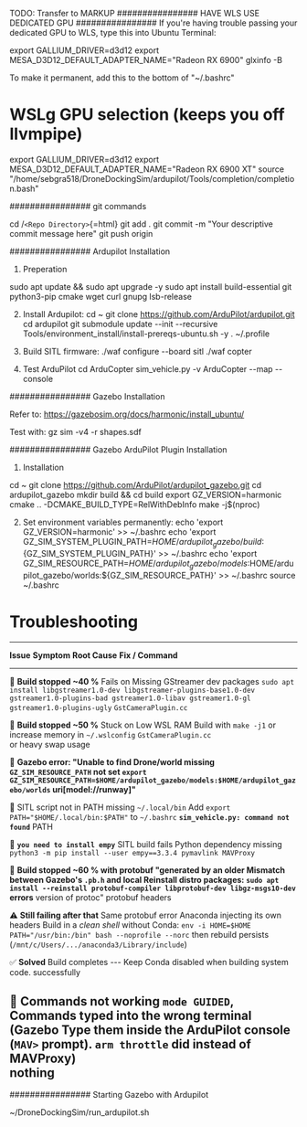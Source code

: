 TODO: Transfer to MARKUP \################ HAVE WLS USE DEDICATED GPU
\################ If you're having trouble passing your dedicated GPU to
WLS, type this into Ubuntu Terminal:

export GALLIUM_DRIVER=d3d12 export
MESA_D3D12_DEFAULT_ADAPTER_NAME="Radeon RX 6900" glxinfo -B

To make it permanent, add this to the bottom of "\~/.bashrc"

# WSLg GPU selection (keeps you off llvmpipe)

export GALLIUM_DRIVER=d3d12 export
MESA_D3D12_DEFAULT_ADAPTER_NAME="Radeon RX 6900 XT" source
"/home/sebgra518/DroneDockingSim/ardupilot/Tools/completion/completion.bash"

################ git commands

cd /`<Repo Directory>`{=html} git add . git commit -m "Your descriptive
commit message here" git push origin

################ Ardupilot Installation

1.  Preperation

sudo apt update && sudo apt upgrade -y sudo apt install build-essential
git python3-pip cmake wget curl gnupg lsb-release

2.  Install Ardupilot: cd \~ git clone
    https://github.com/ArduPilot/ardupilot.git cd ardupilot git
    submodule update --init --recursive
    Tools/environment_install/install-prereqs-ubuntu.sh -y . \~/.profile

3.  Build SITL firmware: ./waf configure --board sitl ./waf copter

4.  Test ArduPilot cd ArduCopter sim_vehicle.py -v ArduCopter --map
    --console

################ Gazebo Installation

Refer to: https://gazebosim.org/docs/harmonic/install_ubuntu/

Test with: gz sim -v4 -r shapes.sdf

################ Gazebo ArduPilot Plugin Installation

1.  Installation

cd \~ git clone https://github.com/ArduPilot/ardupilot_gazebo.git cd
ardupilot_gazebo mkdir build && cd build export GZ_VERSION=harmonic
cmake .. -DCMAKE_BUILD_TYPE=RelWithDebInfo make -j\$(nproc)

2.  Set environment variables permanently: echo 'export
    GZ_VERSION=harmonic' \>\> \~/.bashrc echo 'export
    GZ_SIM_SYSTEM_PLUGIN_PATH=$HOME/ardupilot_gazebo/build:${GZ_SIM_SYSTEM_PLUGIN_PATH}'
    \>\> \~/.bashrc echo 'export
    GZ_SIM_RESOURCE_PATH=$HOME/ardupilot_gazebo/models:$HOME/ardupilot_gazebo/worlds:\${GZ_SIM_RESOURCE_PATH}'
    \>\> \~/.bashrc source \~/.bashrc

# Troubleshooting

  ---------------------------------------------------------------------------------------------------------------------------------------------------------------------------------------------------------------------------------------------------------------------------------
  **Issue**                                 **Symptom**            **Root Cause**                                   **Fix / Command**
  ----------------------------------------- ---------------------- ------------------------------------------------ ---------------------------------------------------------------------------------------------------------------------------------------------------------------
  🔧 **Build stopped \~40 %**               Fails on               Missing GStreamer dev packages                   `sudo apt install libgstreamer1.0-dev libgstreamer-plugins-base1.0-dev gstreamer1.0-plugins-bad gstreamer1.0-libav gstreamer1.0-gl gstreamer1.0-plugins-ugly`
                                            `GstCameraPlugin.cc`                                                    

  🔧 **Build stopped \~50 %**               Stuck on               Low WSL RAM                                      Build with `make -j1` or increase memory in `~/.wslconfig`
                                            `GstCameraPlugin.cc`                                                    
                                            or heavy swap usage                                                     

  🔧 **Gazebo error: "Unable to find        Drone/world missing    `GZ_SIM_RESOURCE_PATH` not set                   `export GZ_SIM_RESOURCE_PATH=$HOME/ardupilot_gazebo/models:$HOME/ardupilot_gazebo/worlds`
  uri\[model://runway\]"**                                                                                          

  🔧                                        SITL script not in     PATH missing `~/.local/bin`                      Add `export PATH="$HOME/.local/bin:$PATH"` to `~/.bashrc`
  **`sim_vehicle.py: command not found`**   PATH                                                                    

  🔧 **`you need to install empy`**         SITL build fails       Python dependency missing                        `python3 -m pip install --user empy==3.3.4 pymavlink MAVProxy`

  🔧 **Build stopped \~60 % with protobuf   "generated by an older Mismatch between Gazebo's `.pb.h` and local      Reinstall distro packages: `sudo apt install --reinstall protobuf-compiler libprotobuf-dev libgz-msgs10-dev`
  errors**                                  version of protoc"     protobuf headers                                 

  ⚠️ **Still failing after that**           Same protobuf error    Anaconda injecting its own headers               Build in a *clean shell* without Conda: `env -i HOME=$HOME PATH="/usr/bin:/bin" bash --noprofile --norc` then rebuild
                                            persists               (`/mnt/c/Users/.../anaconda3/Library/include`)   

  ✅ **Solved**                             Build completes        ---                                              Keep Conda disabled when building system code.
                                            successfully                                                            

  🛫 **Commands not working**               `mode GUIDED`,         Commands typed into the wrong terminal (Gazebo   Type them inside the ArduPilot console (`MAV>` prompt).
                                            `arm throttle` did     instead of MAVProxy)                             
                                            nothing                                                                 
  ---------------------------------------------------------------------------------------------------------------------------------------------------------------------------------------------------------------------------------------------------------------------------------

################ Starting Gazebo with Ardupilot

\~/DroneDockingSim/run_ardupilot.sh
